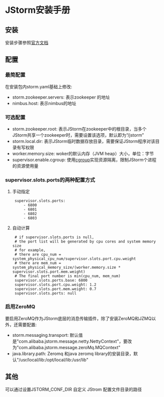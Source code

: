 # JStorm安装手册 #
## 安装 ##
安装步骤参照[官方文档](https://github.com/alibaba/jstorm/wiki/%E5%A6%82%E4%BD%95%E5%AE%89%E8%A3%85)
## 配置 ##
### 最简配置 ###
在安装包内storm.yaml基础上修改:

- storm.zookeeper.servers: 表示zookeeper 的地址
- nimbus.host: 表示nimbus的地址

### 可选配置 ###
- storm.zookeeper.root: 表示JStorm在zookeeper中的根目录，当多个JStorm共享一个zookeeper时，需要设置该选项，默认即为“/jstorm”
- storm.local.dir: 表示JStorm临时数据存放目录，需要保证JStorm程序对该目录有写权限
- worker.memory.size: woker的默认内存（JVM heap）大小，单位：字节
- supervisor.enable.cgroup: 使用[cgroup](http://tech.meituan.com/cgroups.html)实现资源隔离，限制JStorm个进程的资源使用量

### supervisor.slots.ports的两种配置方式 ###
1. 手动指定

 		supervisor.slots.ports:
			- 6800
			- 6801
			- 6802
			- 6803
 
2. 自动计算

		# if supervisor.slots.ports is null,
		# the port list will be generated by cpu cores and system memory size
		# for example,
		# there are cpu_num = system_physical_cpu_num/supervisor.slots.port.cpu.weight
		# there are mem_num = system_physical_memory_size/(worker.memory.size * supervisor.slots.port.mem.weight)
		# The final port number is min(cpu_num, mem_num)
		supervisor.slots.ports.base: 6800
		supervisor.slots.port.cpu.weight: 1.2
		supervisor.slots.port.mem.weight: 0.7
		supervisor.slots.ports: null	

### 启用ZeroMQ ###
要启用ZeroMQ作为JStorm底层的消息传输插件，除了安装ZeroMQ和JZMQ以外，还需要配置:

- storm.messaging.transport: 默认值是"com.alibaba.jstorm.message.netty.NettyContext"，要改为"com.alibaba.jstorm.message.zeroMq.MQContext"
- java.library.path: Zeromq 和java zeromq library的安装目录，默认"/usr/local/lib:/opt/local/lib:/usr/lib"


## 其他 ##
可以通过设置JSTORM\_CONF\_DIR 自定义 JStrom 配置文件目录的路径